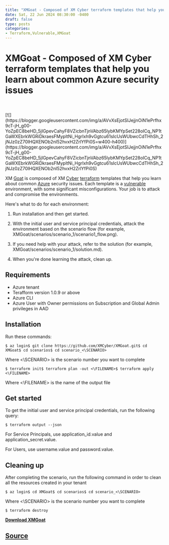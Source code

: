 ```yaml
---
title: "XMGoat - Composed of XM Cyber terraform templates that help you learn about common Azure security issues"
date: Sat, 22 Jun 2024 08:30:00 -0400
draft: false
type: posts
categories: 
- Terraform,Vulnerable,XMGoat
---
```

# XMGoat - Composed of XM Cyber terraform templates that help you learn about common Azure security issues

<br/>

<br/>
[![](https://blogger.googleusercontent.com/img/a/AVvXsEjotSIJejjnOiN1ePrfhx9cT-jH_g00-YoZpEC8beHD_5jIGpevCahyF8VZicbnTjnVAbz65lybKMYpSet228oICq_NP1tGaWXEbrkWGRiDkraesFMypltNi_HgrIxh9vGgtcu61sIcUsWUbwcCdTHhSh_2jNJz0zZ70IHQXENOb2nI52hvxH2ZrlYfPi0S=w400-h400)](https://blogger.googleusercontent.com/img/a/AVvXsEjotSIJejjnOiN1ePrfhx9cT-jH_g00-YoZpEC8beHD_5jIGpevCahyF8VZicbnTjnVAbz65lybKMYpSet228oICq_NP1tGaWXEbrkWGRiDkraesFMypltNi_HgrIxh9vGgtcu61sIcUsWUbwcCdTHhSh_2jNJz0zZ70IHQXENOb2nI52hvxH2ZrlYfPi0S)

  

XM [Goat](https://www.kitploit.com/search/label/Goat "Goat") is composed of XM [Cyber](https://www.kitploit.com/search/label/Cyber "Cyber") [terraform](https://www.kitploit.com/search/label/Terraform "terraform") templates that help you learn about common [Azure](https://www.kitploit.com/search/label/Azure "Azure") security issues. Each template is a [vulnerable](https://www.kitploit.com/search/label/Vulnerable "vulnerable") environment, with some significant misconfigurations. Your job is to attack and compromise the environments.

Here's what to do for each environment:

1.  Run installation and then get started.
    
2.  With the initial user and service principal credentials, attack the environment based on the scenario flow (for example, XMGoat/scenarios/scenario\_1/scenario1\_flow.png).
    
3.  If you need help with your attack, refer to the solution (for example, XMGoat/scenarios/scenario\_1/solution.md).
    
4.  When you're done learning the attack, clean up.
    

  

Requirements
------------

-   Azure tenant
-   Terafform version 1.0.9 or above
-   Azure CLI
-   Azure User with Owner permissions on Subscription and Global Admin privileges in AAD

Installation
------------

Run these commands:

```
$ az login$ git clone https://github.com/XMCyber/XMGoat.git$ cd XMGoat$ cd scenarios$ cd scenario_<\SCENARIO>
```

Where <\\SCENARIO> is the scenario number you want to complete

```
$ terraform init$ terraform plan -out <\FILENAME>$ terraform apply <\FILENAME>
```

Where <\\FILENAME> is the name of the output file

Get started
-----------

To get the initial user and service principal credentials, run the following query:

```
$ terraform output --json
```

For Service Principals, use application\_id.value and application\_secret.value.

For Users, use username.value and password.value.

Cleaning up
-----------

After completing the scenario, run the following command in order to clean all the resources created in your tenant

```
$ az login$ cd XMGoat$ cd scenarios$ cd scenario_<\SCENARIO>
```

Where <\\SCENARIO> is the scenario number you want to complete

```
$ terraform destroy
```

  
  

**[Download XMGoat](https://github.com/XMCyber/XMGoat "Download XMGoat")**

[Source](http://www.kitploit.com/2024/06/xmgoat-composed-of-xm-cyber-terraform.html)
<br/>
---
